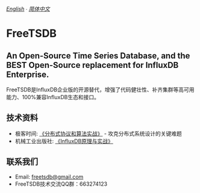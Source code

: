 *[English](README.md) ∙ [简体中文](README-zh-Hans.md)*

# FreeTSDB 

## An Open-Source Time Series Database, and the BEST Open-Source replacement for InfluxDB Enterprise.

FreeTSDB是InfluxDB企业版的开源替代，增强了代码健壮性、补齐集群等高可用能力、100%兼容InfluxDB生态和接口。

## 技术资料
* 极客时间: [《分布式协议和算法实战》](https://time.geekbang.org/column/intro/279) - 攻克分布式系统设计的关键难题
* 机械工业出版社: [《InfluxDB原理与实战》](https://item.jd.com/12857280.html)


## 联系我们
* Email: [freetsdb@gmail.com](mailto:freetsdb@gmail.com)
* FreeTSDB技术交流QQ群：663274123
